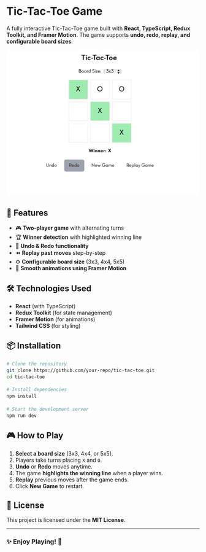 # Tic-Tac-Toe Game

A fully interactive Tic-Tac-Toe game built with **React, TypeScript, Redux Toolkit, and Framer Motion**. The game supports **undo, redo, replay, and configurable board sizes**.

![Game page](screenshots/screen1.png)

## 🚀 Features
- 🎮 **Two-player game** with alternating turns
- 🏆 **Winner detection** with highlighted winning line
- 🔄 **Undo & Redo functionality**
- ⏪ **Replay past moves** step-by-step
- ⚙ **Configurable board size** (3x3, 4x4, 5x5)
- 🎨 **Smooth animations using Framer Motion**

## 🛠️ Technologies Used
- **React** (with TypeScript)
- **Redux Toolkit** (for state management)
- **Framer Motion** (for animations)
- **Tailwind CSS** (for styling)

## 📦 Installation
```bash
# Clone the repository
git clone https://github.com/your-repo/tic-tac-toe.git
cd tic-tac-toe

# Install dependencies
npm install

# Start the development server
npm run dev
```

## 🎮 How to Play
1. **Select a board size** (3x3, 4x4, or 5x5).
2. Players take turns placing `X` and `O`.
3. **Undo** or **Redo** moves anytime.
4. The game **highlights the winning line** when a player wins.
5. **Replay** previous moves after the game ends.
6. Click **New Game** to restart.


## 📜 License
This project is licensed under the **MIT License**.

---
### ✨ Enjoy Playing! 🎉
